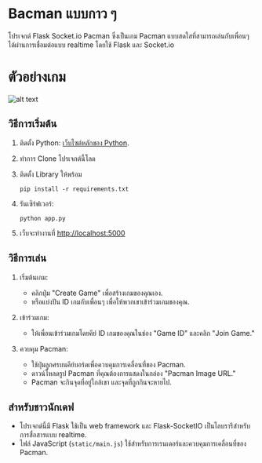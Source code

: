 # Bacman แบบกาว ๆ 
โปรเจกต์ Flask Socket.io Pacman ซึ่งเป็นเกม Pacman แบบสดใสที่สามารถเล่นกับเพื่อนๆ ได้ผ่านการเชื่อมต่อแบบ realtime โดยใช้ Flask และ Socket.io

# ตัวอย่างเกม

![alt text](https://discord.com/channels/@me/871566159789588481/1154345361280868402)  

## วิธีการเริ่มต้น

1. ติดตั้ง Python: [เว็บไซต์หลักของ Python](https://www.python.org/downloads/).


2. ทำการ Clone โปรเจกต์นี้โลด



3. ติดตั้ง Library ให้พร้อม

   ```
   pip install -r requirements.txt
   ```

4. รันเซิร์ฟเวอร์:

   ```
   python app.py
   ```

5. เว็บจะทำงานที่ [http://localhost:5000](http://localhost:5000)

## วิธีการเล่น

1. เริ่มต้นเกม:
   - คลิกปุ่ม "Create Game" เพื่อสร้างเกมของคุณเอง.
   - หรือแบ่งปัน ID เกมกับเพื่อนๆ เพื่อให้พวกเขาเข้าร่วมเกมของคุณ.

2. เข้าร่วมเกม:
   - ให้เพื่อนเข้าร่วมเกมโดยคีย์ ID เกมของคุณในช่อง "Game ID" และคลิก "Join Game."

3. ควบคุม Pacman:
   - ใช้ปุ่มลูกศรบนคีย์บอร์ดเพื่อควบคุมการเคลื่อนที่ของ Pacman.
   - ดาวน์โหลดรูป Pacman ที่คุณต้องการแสดงในกล่อง "Pacman Image URL."
   - Pacman จะกินจุดที่อยู่ใกล้เขา และจุดที่ถูกกินจะหายไป.

## สำหรับชาวนักเดฟ

- โปรเจกต์นี้มี Flask ใช้เป็น web framework และ Flask-SocketIO เป็นไลบรารีสำหรับการสื่อสารแบบ realtime.
- ไฟล์ JavaScript (`static/main.js`) ใช้สำหรับการเรนเดอร์และควบคุมการเคลื่อนที่ของ Pacman.
